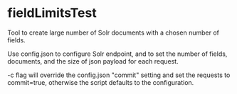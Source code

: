 # fieldLimitsTest

Tool to create large number of Solr documents with a chosen number of fields.

Use config.json to configure Solr endpoint, and to set the number of fields, documents, and the size of json payload for each request.

-c flag will override the config.json "commit" setting and set the requests to commit=true, otherwise the script defaults to the configuration.
